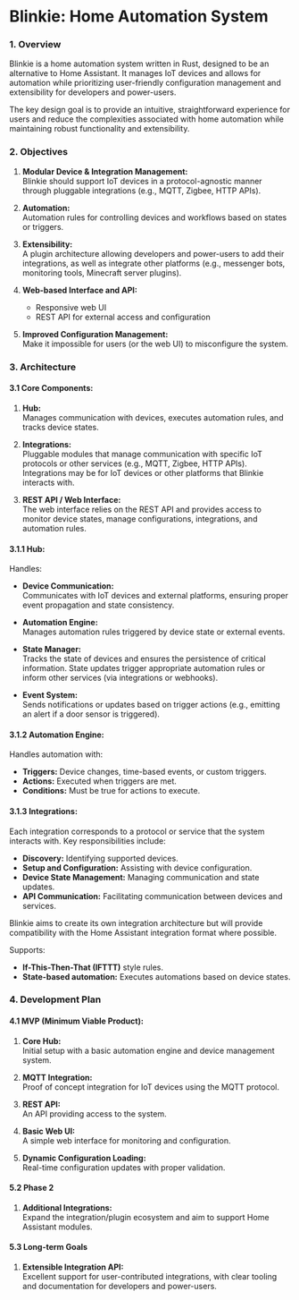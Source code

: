 # Blinkie: Home Automation System

### 1. Overview
Blinkie is a home automation system written in Rust, designed to be an alternative to Home Assistant. It manages IoT devices and allows for automation while prioritizing user-friendly configuration management and extensibility for developers and power-users.

The key design goal is to provide an intuitive, straightforward experience for users and reduce the complexities associated with home automation while maintaining robust functionality and extensibility.

### 2. Objectives
1. **Modular Device & Integration Management:**  
   Blinkie should support IoT devices in a protocol-agnostic manner through pluggable integrations (e.g., MQTT, Zigbee, HTTP APIs).
   
2. **Automation:**  
   Automation rules for controlling devices and workflows based on states or triggers.

3. **Extensibility:**  
   A plugin architecture allowing developers and power-users to add their integrations, as well as integrate other platforms (e.g., messenger bots, monitoring tools, Minecraft server plugins).

4. **Web-based Interface and API:**
   - Responsive web UI
   - REST API for external access and configuration

5. **Improved Configuration Management:**  
   Make it impossible for users (or the web UI) to misconfigure the system.

### 3. Architecture

#### 3.1 Core Components:
1. **Hub:**  
   Manages communication with devices, executes automation rules, and tracks device states.
   
2. **Integrations:**  
   Pluggable modules that manage communication with specific IoT protocols or other services (e.g., MQTT, Zigbee, HTTP APIs). Integrations may be for IoT devices or other platforms that Blinkie interacts with.

3. **REST API / Web Interface:**  
   The web interface relies on the REST API and provides access to monitor device states, manage configurations, integrations, and automation rules.

#### 3.1.1 Hub:
Handles:
- **Device Communication:**  
  Communicates with IoT devices and external platforms, ensuring proper event propagation and state consistency.
  
- **Automation Engine:**  
  Manages automation rules triggered by device state or external events.

- **State Manager:**  
  Tracks the state of devices and ensures the persistence of critical information. State updates trigger appropriate automation rules or inform other services (via integrations or webhooks).

- **Event System:**  
  Sends notifications or updates based on trigger actions (e.g., emitting an alert if a door sensor is triggered).

#### 3.1.2 Automation Engine:
Handles automation with:
- **Triggers:** Device changes, time-based events, or custom triggers.
- **Actions:** Executed when triggers are met.
- **Conditions:** Must be true for actions to execute.

#### 3.1.3 Integrations:
Each integration corresponds to a protocol or service that the system interacts with. Key responsibilities include:
- **Discovery:** Identifying supported devices.
- **Setup and Configuration:** Assisting with device configuration.
- **Device State Management:** Managing communication and state updates.
- **API Communication:** Facilitating communication between devices and services.

Blinkie aims to create its own integration architecture but will provide compatibility with the Home Assistant integration format where possible.


Supports:
- **If-This-Then-That (IFTTT)** style rules.
- **State-based automation:** Executes automations based on device states.

### 4. Development Plan

#### 4.1 MVP (Minimum Viable Product):
1. **Core Hub:**  
   Initial setup with a basic automation engine and device management system.
   
2. **MQTT Integration:**  
   Proof of concept integration for IoT devices using the MQTT protocol.
   
3. **REST API:**  
   An API providing access to the system.

4. **Basic Web UI:**  
   A simple web interface for monitoring and configuration.

5. **Dynamic Configuration Loading:**  
   Real-time configuration updates with proper validation.

#### 5.2 Phase 2
1. **Additional Integrations:**  
   Expand the integration/plugin ecosystem and aim to support Home Assistant modules.

#### 5.3 Long-term Goals
1. **Extensible Integration API:**  
   Excellent support for user-contributed integrations, with clear tooling and documentation for developers and power-users.
